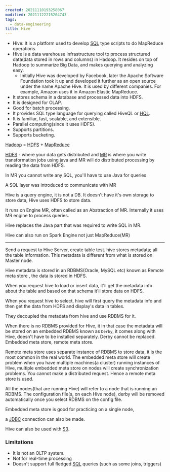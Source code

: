 ```yaml
---
created: 20211110193258067
modified: 20211122215204743
tags:
  - data-engineering
title: Hive
---
```


- Hive: It is a platform used to develop [SQL](#SQL) type scripts to do MapReduce operations.
- Hive is a data warehouse infrastructure tool to process <span class="underline">structured data</span>(data stored in rows and columns) in Hadoop. It resides on top of Hadoop to summarize Big Data, and makes querying and analyzing easy.
  - Initially Hive was developed by Facebook, later the Apache Software Foundation took it up and developed it further as an open source under the name Apache Hive. It is used by different companies. For example, Amazon uses it in Amazon Elastic MapReduce.
- It stores schema in a database and processed data into HDFS.
- It is designed for OLAP.
- Good for batch processing.
- It provides SQL type language for querying called HiveQL or [HQL](#HQL).
- It is familiar, fast, scalable, and extensible.
- Parallel computing(since it uses HDFS).
- Supports partitions.
- Supports bucketing.

[Hadoop](#Hadoop) = [HDFS](#HDFS) + [MapReduce](#MapReduce)

[HDFS](#HDFS) - where your data gets distributed and [MR](#MapReduce) is where you write transformation jobs using java and MR will do distributed processing by reading the data from HDFS.

In MR you cannot write any SQL, you'll have to use Java for queries

A SQL layer was introduced to communicate with MR

Hive is a query engine, it is not a DB. It doesn't have it's own storage to store data, Hive uses HDFS to store data.

It runs on Engine MR, often called as an Abstraction of MR.
Internally it uses MR engine to process queries.

Hive replaces the Java part that was required to write SQL in MR.

Hive can also run on Spark Engine not just MapReduce(MR)

---

Send a request to Hive Server, create table test. hive stores metadata; all the table information. This metadata is different from what is stored on Master node.

Hive metadata is stored in an RDBMS(Oracle, MySQL etc) known as Remote meta store , the data is stored in HDFS.

When you request hive to load or insert data, it'll get the metadata info about the table and based on that schema it'll store data on HDFS.

When you request hive to select, hive will first query the metadata info and then get the data from HDFS and display's data in tables.

They decoupled the metadata from hive and use RDBMS for it.

When there is no RDBMS provided for Hive, it in that case the metadata will be stored on an embedded RDBMS known as `Derby`, it comes along with Hive, doesn't have to be installed separately. Derby cannot be replaced. Embedded meta store, remote meta store.

Remote meta store uses separate instance of RDBMS to store data, it is the most common in the real world. The embedded meta store will create problem when you have multiple machines(a cluster) running instances of Hive, multiple embedded meta store on nodes will create synchronization problems. You cannot make a distributed request. Hence a remote meta store is used.

All the nodes(that are running Hive) will refer to a node that is running an RDBMS. The configuration file(s, on each Hive node), derby will be removed automatically once you select RDBMS on the config file.

Embedded meta store is good for practicing on a single node,

a [JDBC](#JDBC) connection can also be made.

Hive can also be used with [S3](#S3).

### Limitations

- It is not an OLTP system.
- Not for real-time processing
- Doesn't support full fledged [SQL](#SQL) queries (such as some joins, triggers)
